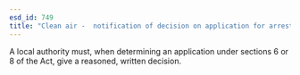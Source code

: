 ```yaml
---
esd_id: 749
title: "Clean air -  notification of decision on application for arrestment plant "
---
```


A local authority must, when determining an application under sections 6 or 8 of the Act, give a reasoned, written decision.

